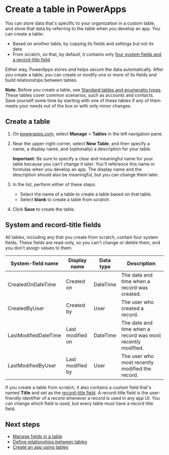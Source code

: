 <properties
	pageTitle="Create a table | Microsoft PowerApps"
	description="Create a table based on another table or from scratch."
	services="powerapps"
	documentationCenter="na"
	authors="guangyang"
	manager="erikre"
	editor=""
	tags=""/>

<tags
   ms.service="powerapps"
   ms.devlang="na"
   ms.topic="article"
   ms.tgt_pltfrm="na"
   ms.workload="na"
   ms.date="04/07/2016"
   ms.author="guayan"/>

# Create a table in PowerApps
You can store data that's specific to your organization in a custom table, and show that data by referring to the table when you develop an app. You can create a table:

- Based on another table, by copying its fields and settings but not its data
- From scratch, so that, by default, it contains only [four system fields and a record-title field](data-platform-create-table.md#system-and-record-title-fields)

Either way, PowerApps stores and helps secure the data automatically. After you create a table, you can create or modify one or more of its fields and build relationships between tables.

**Note**: Before you create a table, see [Standard tables and enumeratio types](data-platform-standard-tables.md). These tables cover common scenarios, such as accounts and contacts. Save yourself some time by starting with one of these tables if any of them meets your needs out of the box or with only minor changes.

## Create a table
1. On [powerapps.com](http://powerapps.com), select **Manage** > **Tables** in the left navigation pane.
1. Near the upper-right corner, select **New Table**, and then specify a name, a display name, and (optionally) a description for your table.

	**Important**: Be sure to specify a clear and meaningful name for your table because you can't change it later. You'll reference this name in formulas when you develop an app. The display name and the description should also be meaningful, but you can change them later.

1. In the list, perform either of these steps:
	- Select the name of a table to create a table based on that table.
	- Select **blank** to create a table from scratch.
1. Click **Save** to create the table.

## System and record-title fields ##
All tables, including any that you create from scratch, contain four system fields. These fields are read-only, so you can't change or delete them, and you don't assign values to them.

| System-field name | Display name | Data type | Description |
|------------|--------------|-----------|-------------|
| CreatedOnDateTime | Created on | DateTime | The date and time when a record was created. |
| CreatedByUser | Created by | User | The user who created a record. |
| LastModifiedDateTime | Last modified on | DateTime | The date and time when a record was  most recently modified. |
| LastModifiedByUser | Last modified by | User | The user who most recently modified the record. |

If you create a table from scratch, it also contains a custom field that's named **Title** and set as the [record-title field](). A record-title field is the user-friendly identifier of a record whenever a record is used in any app UI. You can change which field is used, but every table must have a record title field.

## Next steps
- [Manage fields in a table](data-platform-manage-fields.md)
- [Define relationships between tables](data-platform=table-lookup.md)
- [Create an app using tables](data-platform-create-app.md)
